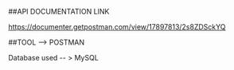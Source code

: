 ##API DOCUMENTATION LINK 

https://documenter.getpostman.com/view/17897813/2s8ZDSckYQ

##TOOL --> POSTMAN

Database used -- > MySQL


